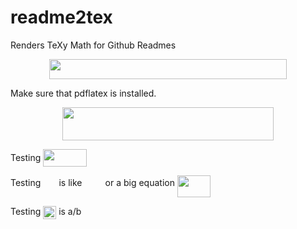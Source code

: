 # readme2tex
Renders TeXy Math for Github Readmes

<p align="center"><img src="https://rawgit.com/leegao/readme2tex/master/svgs/010208120712d10736ce1538c65cea64.svg" valign=-23.910399999999996px width=380.698pt height=32.4572pt/></p>

Make sure that pdflatex is installed.
<p align="center"><img src="https://rawgit.com/leegao/readme2tex/master/svgs/68f54940fab28a56a92825fdd2858e01.svg" valign=-43.83579999999999px width=338.542pt height=52.3826pt/></p>

Testing <img src="https://rawgit.com/leegao/readme2tex/master/svgs/95c12626cfd2b3a373ef42123ae3e510.svg" valign=-9.57299999999999px width=69.4016pt height=28.1114pt/>

Testing <img src="https://rawgit.com/leegao/readme2tex/master/svgs/332cc365a4987aacce0ead01b8bdcc0b.svg" valign=0px width=21.2708pt height=8.54688pt/> is like <img src="https://rawgit.com/leegao/readme2tex/master/svgs/6177db6fc70d94fdb9dbe1907695fce6.svg" valign=0px width=29.1836pt height=16.18566pt/> or a big equation <img src="https://rawgit.com/leegao/readme2tex/master/svgs/e4b569b15e91615150f55bcf0cdf7f3a.svg" valign=-17.988199999999992px width=52.9784pt height=34.8686pt/>

Testing <img src="https://rawgit.com/leegao/readme2tex/master/svgs/d6d4bf848820d5b0e6fffa14890188a2.svg" valign=-6.870999999999999px width=20.9594pt height=20.699pt/> is a/b